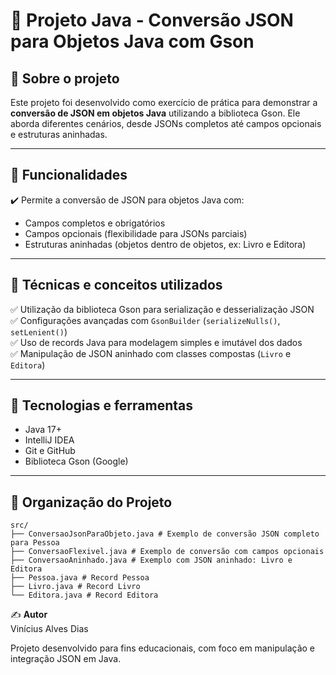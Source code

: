 # 📡 Projeto Java - Conversão JSON para Objetos Java com Gson

## 🔖 Sobre o projeto  
Este projeto foi desenvolvido como exercício de prática para demonstrar a **conversão de JSON em objetos Java** utilizando a biblioteca Gson. Ele aborda diferentes cenários, desde JSONs completos até campos opcionais e estruturas aninhadas.

---

## 🎯 Funcionalidades

✔️ Permite a conversão de JSON para objetos Java com:

- Campos completos e obrigatórios  
- Campos opcionais (flexibilidade para JSONs parciais)  
- Estruturas aninhadas (objetos dentro de objetos, ex: Livro e Editora)  

---

## 🧠 Técnicas e conceitos utilizados

✅ Utilização da biblioteca Gson para serialização e desserialização JSON  
✅ Configurações avançadas com `GsonBuilder` (`serializeNulls()`, `setLenient()`)  
✅ Uso de records Java para modelagem simples e imutável dos dados  
✅ Manipulação de JSON aninhado com classes compostas (`Livro` e `Editora`)  

---

## 🚀 Tecnologias e ferramentas

- Java 17+  
- IntelliJ IDEA
- Git e GitHub
- Biblioteca Gson (Google)  

---

## 📂 Organização do Projeto
```
src/
├── ConversaoJsonParaObjeto.java # Exemplo de conversão JSON completo para Pessoa
├── ConversaoFlexivel.java # Exemplo de conversão com campos opcionais
├── ConversaoAninhado.java # Exemplo com JSON aninhado: Livro e Editora
├── Pessoa.java # Record Pessoa
├── Livro.java # Record Livro
└── Editora.java # Record Editora
```

✍️ **Autor**  
Vinícius Alves Dias

Projeto desenvolvido para fins educacionais, com foco em manipulação e integração JSON em Java.

